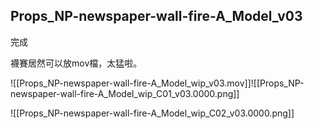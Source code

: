 ## Props_NP-newspaper-wall-fire-A_Model_v03
完成

襪賽居然可以放mov檔，太猛啦。

![[Props_NP-newspaper-wall-fire-A_Model_wip_v03.mov]]![[Props_NP-newspaper-wall-fire-A_Model_wip_C01_v03.0000.png]]

![[Props_NP-newspaper-wall-fire-A_Model_wip_C02_v03.0000.png]]